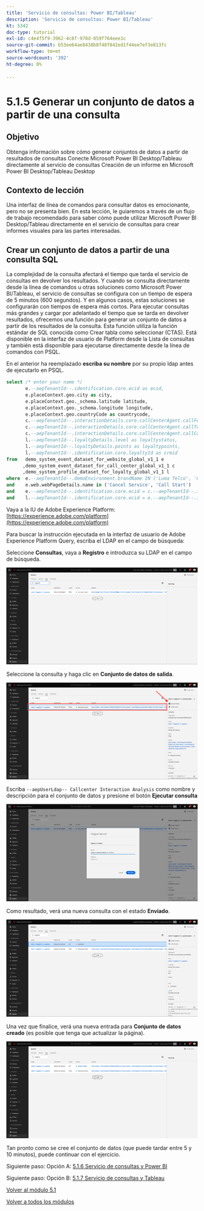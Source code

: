 ```yaml
---
title: 'Servicio de consultas: Power BI/Tableau'
description: 'Servicio de consultas: Power BI/Tableau'
kt: 5342
doc-type: tutorial
exl-id: c4e4f5f9-3962-4c8f-978d-059f764eee1c
source-git-commit: b53ee64ae8438b8f48f842ed1f44ee7ef3e813fc
workflow-type: tm+mt
source-wordcount: '392'
ht-degree: 0%

---
```


# 5.1.5 Generar un conjunto de datos a partir de una consulta

## Objetivo

Obtenga información sobre cómo generar conjuntos de datos a partir de resultados de consultas
Conecte Microsoft Power BI Desktop/Tableau directamente al servicio de consultas
Creación de un informe en Microsoft Power BI Desktop/Tableau Desktop

## Contexto de lección

Una interfaz de línea de comandos para consultar datos es emocionante, pero no se presenta bien. En esta lección, le guiaremos a través de un flujo de trabajo recomendado para saber cómo puede utilizar Microsoft Power BI Desktop/Tableau directamente en el servicio de consultas para crear informes visuales para las partes interesadas.

## Crear un conjunto de datos a partir de una consulta SQL

La complejidad de la consulta afectará el tiempo que tarda el servicio de consultas en devolver los resultados. Y cuando se consulta directamente desde la línea de comandos u otras soluciones como Microsoft Power BI/Tableau, el servicio de consultas se configura con un tiempo de espera de 5 minutos (600 segundos). Y en algunos casos, estas soluciones se configurarán con tiempos de espera más cortos. Para ejecutar consultas más grandes y cargar por adelantado el tiempo que se tarda en devolver resultados, ofrecemos una función para generar un conjunto de datos a partir de los resultados de la consulta. Esta función utiliza la función estándar de SQL conocida como Crear tabla como seleccionar (CTAS). Está disponible en la interfaz de usuario de Platform desde la Lista de consultas y también está disponible para ejecutarse directamente desde la línea de comandos con PSQL.

En el anterior ha reemplazado **escriba su nombre** por su propio ldap antes de ejecutarlo en PSQL.

```sql
select /* enter your name */
       e.--aepTenantId--.identification.core.ecid as ecid,
       e.placeContext.geo.city as city,
       e.placeContext.geo._schema.latitude latitude,
       e.placeContext.geo._schema.longitude longitude,
       e.placeContext.geo.countryCode as countrycode,
       c.--aepTenantId--.interactionDetails.core.callCenterAgent.callFeeling as callFeeling,
       c.--aepTenantId--.interactionDetails.core.callCenterAgent.callTopic as callTopic,
       c.--aepTenantId--.interactionDetails.core.callCenterAgent.callContractCancelled as contractCancelled,
       l.--aepTenantId--.loyaltyDetails.level as loyaltystatus,
       l.--aepTenantId--.loyaltyDetails.points as loyaltypoints,
       l.--aepTenantId--.identification.core.loyaltyId as crmid
from   demo_system_event_dataset_for_website_global_v1_1 e
      ,demo_system_event_dataset_for_call_center_global_v1_1 c
      ,demo_system_profile_dataset_for_loyalty_global_v1_1 l
where  e.--aepTenantId--.demoEnvironment.brandName IN ('Luma Telco', 'Citi Signal')
and    e.web.webPageDetails.name in ('Cancel Service', 'Call Start')
and    e.--aepTenantId--.identification.core.ecid = c.--aepTenantId--.identification.core.ecid
and    l.--aepTenantId--.identification.core.ecid = e.--aepTenantId--.identification.core.ecid;
```

Vaya a la IU de Adobe Experience Platform: [https://experience.adobe.com/platform](https://experience.adobe.com/platform)

Para buscar la instrucción ejecutada en la interfaz de usuario de Adobe Experience Platform Query, escriba el LDAP en el campo de búsqueda:

Seleccione **Consultas**, vaya a **Registro** e introduzca su LDAP en el campo de búsqueda.

![search-query-for-ctas.png](./images/search-query-for-ctas.png)

Seleccione la consulta y haga clic en **Conjunto de datos de salida**.

![search-query-for-ctas.png](./images/search-query-for-ctasa.png)

Escriba `--aepUserLdap-- Callcenter Interaction Analysis` como nombre y descripción para el conjunto de datos y presione el botón **Ejecutar consulta**

![create-ctas-dataset.png](./images/create-ctas-dataset.png)

Como resultado, verá una nueva consulta con el estado **Enviado**.

![ctas-query-submitted.png](./images/ctas-query-submitted.png)

Una vez que finalice, verá una nueva entrada para **Conjunto de datos creado** (es posible que tenga que actualizar la página).

![ctas-dataset-created.png](./images/ctas-dataset-created.png)

Tan pronto como se cree el conjunto de datos (que puede tardar entre 5 y 10 minutos), puede continuar con el ejercicio.

Siguiente paso: Opción A: [5.1.6 Servicio de consultas y Power BI](./ex6.md)

Siguiente paso: Opción B: [5.1.7 Servicio de consultas y Tableau](./ex7.md)

[Volver al módulo 5.1](./query-service.md)

[Volver a todos los módulos](../../../overview.md)
